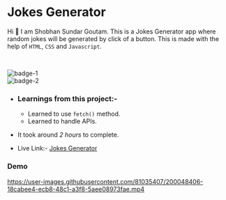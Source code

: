 # Jokes Generator

Hi 👋 I am Shobhan Sundar Goutam. This is a Jokes Generator app where random jokes will be generated by click of a button. This is made with the help of `HTML`, `CSS` and `Javascript`.

<br>

![badge-1](https://img.shields.io/badge/HTML-CSS-blue)
<br>
![badge-2](https://img.shields.io/badge/-Javascript-yellow)

- ### Learnings from this project:-

  - Learned to use `fetch()` method.
  - Learned to handle APIs.

- It took around _2 hours_ to complete.

- Live Link:- [Jokes Generator](https://jokes-generator-fsjs.netlify.app/)

### Demo

https://user-images.githubusercontent.com/81035407/200048406-18cabee4-ecb8-48c1-a3f8-5aee08973fae.mp4

